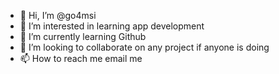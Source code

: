 - 👋 Hi, I’m @go4msi
- 👀 I’m interested in learning app development
- 🌱 I’m currently learning Github
- 💞️ I’m looking to collaborate on any project if anyone is doing
- 📫 How to reach me email me

<!---
go4msi/go4msi is a ✨ special ✨ repository because its `README.md` (this file) appears on your GitHub profile.
You can click the Preview link to take a look at your changes.
--->
